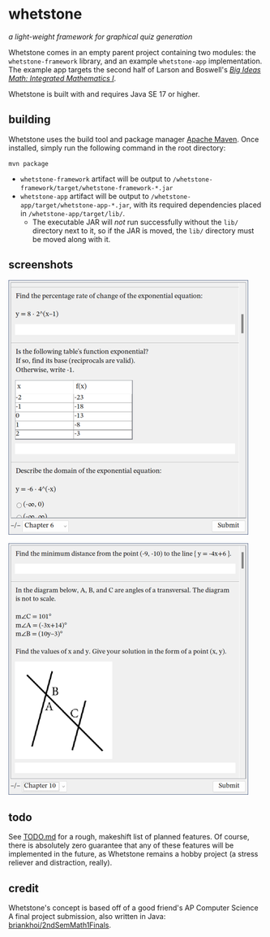 # whetstone
*a light-weight framework for graphical quiz generation*

Whetstone comes in an empty parent project containing two modules: the `whetstone-framework` library, and an example `whetstone-app` implementation. The example app targets the second half of Larson and Boswell's [*Big Ideas Math: Integrated Mathematics I*](https://bim.easyaccessmaterials.com/index.php?location_user=im).

Whetstone is built with and requires Java SE 17 or higher.

## building

Whetstone uses the build tool and package manager [Apache Maven](https://maven.apache.org/). Once installed, simply run the following command in the root directory:
```
mvn package
```
* `whetstone-framework` artifact will be output to `/whetstone-framework/target/whetstone-framework-*.jar`
* `whetstone-app` artifact will be output to `/whetstone-app/target/whetstone-app-*.jar`, with its required dependencies placed in `/whetstone-app/target/lib/`.
    * The executable JAR will *not* run successfully without the `lib/` directory next to it, so if the JAR is moved, the `lib/` directory must be moved along with it.

## screenshots

![screenshot0](assets/screenshot0.png)

![screenshot1](assets/screenshot1.png)

## todo

See [TODO.md](/TODO.md) for a rough, makeshift list of planned features. Of course, there is absolutely zero guarantee that any of these features will be implemented in the future, as Whetstone remains a hobby project (a stress reliever and distraction, really).

## credit

Whetstone's concept is based off of a good friend's AP Computer Science A final project submission, also written in Java: [briankhoi/2ndSemMath1Finals](https://github.com/briankhoi/2ndSemMath1Finals).
